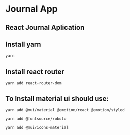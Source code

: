 # Journal App

## React Journal Aplication

## Install yarn
```
yarn
```
## Install react router
```
yarn add react-router-dom
```
## To Install material ui should use:
```
yarn add @mui/material @emotion/react @emotion/styled

yarn add @fontsource/roboto

yarn add @mui/icons-material
```

